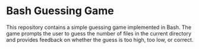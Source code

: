 # Bash Guessing Game

This repository contains a simple guessing game implemented in Bash. The game prompts the user to guess the number of files in the current directory and provides feedback on whether the guess is too high, too low, or correct.
